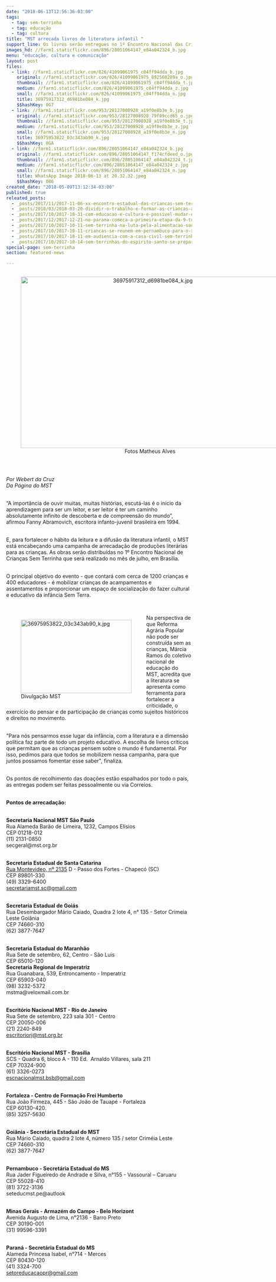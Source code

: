 ```yaml
---
date: "2018-06-13T12:56:36-03:00"
tags:
  - tag: sem-terrinha
  - tag: educação
  - tag: cultura
title: "MST arrecada livros de literatura infantil "
support_line: Os livros serão entregues no 1º Encontro Nacional das Crianças Sem Terrinha
images_hd: //farm1.staticflickr.com/896/28051064147_e84a042324_b.jpg
menu: "educação, cultura e comunicação"
layout: post
files:
  - link: //farm1.staticflickr.com/826/41099061975_c04ff94dda_b.jpg
    original: //farm1.staticflickr.com/826/41099061975_892560289a_o.jpg
    thumbnail: //farm1.staticflickr.com/826/41099061975_c04ff94dda_t.jpg
    medium: //farm1.staticflickr.com/826/41099061975_c04ff94dda_z.jpg
    small: //farm1.staticflickr.com/826/41099061975_c04ff94dda_n.jpg
    title: 36975917312_d6981be084_k.jpg
    $$hashKey: 0G7
  - link: //farm1.staticflickr.com/953/28127008928_a19f0e8b3e_b.jpg
    original: //farm1.staticflickr.com/953/28127008928_79f89ccd65_o.jpg
    thumbnail: //farm1.staticflickr.com/953/28127008928_a19f0e8b3e_t.jpg
    medium: //farm1.staticflickr.com/953/28127008928_a19f0e8b3e_z.jpg
    small: //farm1.staticflickr.com/953/28127008928_a19f0e8b3e_n.jpg
    title: 36975953822_03c343ab90_k.jpg
    $$hashKey: 0GA
  - link: //farm1.staticflickr.com/896/28051064147_e84a042324_b.jpg
    original: //farm1.staticflickr.com/896/28051064147_f174cfdeed_o.jpg
    thumbnail: //farm1.staticflickr.com/896/28051064147_e84a042324_t.jpg
    medium: //farm1.staticflickr.com/896/28051064147_e84a042324_z.jpg
    small: //farm1.staticflickr.com/896/28051064147_e84a042324_n.jpg
    title: WhatsApp Image 2018-06-13 at 20.32.32.jpeg
    $$hashKey: 086
created_date: "2018-05-09T13:12:34-03:00"
published: true
releated_posts:
  - _posts/2017/11/2017-11-06-xx-encontro-estadual-das-criancas-sem-terrinha-2017-acontece-no-rio-de-janeiro.md
  - _posts/2018/03/2018-03-20-dividir-o-trabalho-e-formar-as-criancas-a-ciranda-no-fama.md
  - _posts/2017/10/2017-10-31-com-educacao-e-cultura-e-possivel-mudar-essa-realidade-explica-dirigente-do-mst.md
  - _posts/2017/12/2017-12-21-no-parana-comeca-a-primeira-etapa-da-9-turma-da-escola-da-juventude-sem-terra.md
  - _posts/2017/10/2017-10-11-sem-terrinha-na-luta-pela-alimentacao-saudavel.md
  - _posts/2017/10/2017-10-11-criancas-se-reunem-em-pernambuco-para-o-xiii-encontro-estadual-dos-sem-terrinha.md
  - _posts/2017/10/2017-10-11-em-audiencia-com-a-casa-civil-sem-terrinha-cobram-mais-comprometimento-de-sartori-com-a-educacao.md
  - _posts/2017/10/2017-10-14-sem-terrinhas-do-espirito-santo-se-preparam-para-encontro-nacional.md
special-page: sem-terrinha
section: featured-news

---
```

<div style="text-align:center">
<figure class="image" style="display:inline-block"><img alt="36975917312_d6981be084_k.jpg" height="465" src="//farm1.staticflickr.com/826/41099061975_c04ff94dda_b.jpg" width="700" />
<figcaption>Fotos Matheus Alves</figcaption>
</figure>
</div>

<p>&nbsp;</p>

<p><em>Por Webert da Cruz<br />
Da P&aacute;gina do MST</em><br />
&nbsp;</p>

<p>&ldquo;A import&acirc;ncia de ouvir muitas, muitas hist&oacute;rias, escut&aacute;-las &eacute; o in&iacute;cio da aprendizagem para ser um leitor, e ser leitor &eacute; ter um caminho absolutamente infinito de descoberta e de compreens&atilde;o do mundo&rdquo;, afirmou Fanny Abramovich, escritora infanto-juvenil brasileira em 1994.</p>

<p><br />
E, para fortalecer o h&aacute;bito da leitura e a difus&atilde;o da literatura infantil, o MST est&aacute; encabe&ccedil;ando uma campanha de&nbsp;arrecada&ccedil;&atilde;o de produ&ccedil;&otilde;es liter&aacute;rias para as crian&ccedil;as.&nbsp;As&nbsp;obras&nbsp;ser&atilde;o distribu&iacute;das no 1&ordm; Encontro Nacional de Crian&ccedil;as Sem Terrinha que ser&aacute; realizado no m&ecirc;s de julho, em Bras&iacute;lia.</p>

<p><br />
O principal objetivo do&nbsp;evento - que contar&aacute; com cerca de 1200 crian&ccedil;as e 400 educadores -&nbsp;&eacute; mobilizar crian&ccedil;as de acampamentos e assentamentos&nbsp;e proporcionar um espa&ccedil;o&nbsp;de socializa&ccedil;&atilde;o do fazer cultural e educativo da inf&acirc;ncia Sem Terra.&nbsp;</p>

<p>&nbsp;</p>

<figure class="image" style="float:left"><img alt="36975953822_03c343ab90_k.jpg" height="199" src="//farm1.staticflickr.com/953/28127008928_a19f0e8b3e_b.jpg" width="300" />
<figcaption>Divulga&ccedil;&atilde;o MST&nbsp;</figcaption>
</figure>

<p>Na perspectiva de que Reforma Agr&aacute;ria Popular n&atilde;o pode ser constru&iacute;da sem as crian&ccedil;as, M&aacute;rcia Ramos do coletivo nacional de educa&ccedil;&atilde;o do MST,&nbsp;acredita que a literatura se apresenta como ferramenta para fortalecer a criticidade, o exerc&iacute;cio do pensar e de participa&ccedil;&atilde;o de crian&ccedil;as como sujeitos hist&oacute;ricos e direitos no movimento.</p>

<p><br />
&quot;Para n&oacute;s pensarmos esse lugar da inf&acirc;ncia, com a literatura e a dimens&atilde;o pol&iacute;tica faz parte de todo um projeto educativo. A escolha de livros cr&iacute;ticos que permitam que as crian&ccedil;as pensem sobre o mundo &eacute; fundamental. Por isso, pedimos para que todos se mobilizem nessa campanha, para que juntos possamos fomentar esse saber&quot;, finaliza.</p>

<p><br />
Os pontos de recolhimento das doa&ccedil;&otilde;es est&atilde;o espalhados por todo o pa&iacute;s, as entregas podem ser feitas pessoalmente ou via Correios.&nbsp;</p>

<p><br />
<strong>Pontos de arrecada&ccedil;&atilde;o:</strong><br />
&nbsp;</p>

<p><strong>Secretaria Nacional MST S&atilde;o Paulo</strong><br />
Rua Alameda Bar&atilde;o de Limeira, 1232, Campos El&iacute;sios<br />
CEP&nbsp;01218-012<br />
(11) 2131-0850<br />
secgeral@mst.org.br<br />
&nbsp;</p>

<p><strong>Secretaria Estadual de Santa Catarina</strong><br />
<a href="https://maps.google.com/?q=Rua+Montevideo,+n%C2%BA+2135&amp;entry=gmail&amp;source=g">Rua Montevideo, n&ordm; 2135</a>&nbsp;D - Passo dos Fortes - Chapec&oacute; (SC)<br />
CEP&nbsp;89801-330&nbsp;<br />
(49) 3329-6400&nbsp;<br />
<a href="mailto:secretariamst.sc@gmail.com" target="_blank">secretariamst.sc@gmail.com</a></p>

<p><br />
<strong>Secretaria Estadual de Goi&aacute;s</strong><br />
Rua Desembargador M&aacute;rio Caiado, Quadra 2 lote 4, n&deg;&nbsp;135 - Setor Crimeia Leste Goi&acirc;nia<br />
CEP&nbsp;74660-310&nbsp;<br />
(62)&nbsp;3877-7647</p>

<p><br />
<strong>Secretaria Estadual do Maranh&atilde;o</strong><br />
Rua Sete de setembro, 62, Centro - S&atilde;o Luis<br />
CEP&nbsp;65010-120<br />
<strong>Secretaria Regional de Imperatriz&nbsp;</strong><br />
Rua Guanabara, 539, Entroncamento - Imperatriz<br />
CEP&nbsp;65903-040<br />
(98) 3232-5372<br />
mstma@veloxmail.com.br</p>

<p><br />
<strong>Escrit&oacute;rio Nacional MST - Rio de Janeiro</strong><br />
Rua Sete de setembro, 223 sala 301 - Centro<br />
CEP&nbsp;20050-006<br />
(21) 2240-849<br />
<a href="mailto:escritoriorj@mst.org.br" target="_blank">escritoriorj@mst.org.br</a></p>

<p><br />
<strong>Escrit&oacute;rio Nacional MST - Bras&iacute;lia</strong><br />
SCS -&nbsp;Quadra 6, bloco A -&nbsp;110 Ed.&nbsp;&nbsp;Arnaldo Villares, sala 211<br />
CEP&nbsp;70324-900<br />
(61) 3326-0273<br />
<a href="mailto:escnacionalbsb@gmail.com" target="_blank">escnacionalmst.bsb@gmail.com</a><br />
&nbsp;</p>

<p><strong>Fortaleza - Centro de Forma&ccedil;&atilde;o Frei Humberto</strong><br />
Rua Jo&atilde;o Firmeza, 445 -&nbsp;S&atilde;o Jo&atilde;o de Tauap&eacute; - Fortaleza<br />
CEP&nbsp;60130-420.<br />
(85) 3257-5630</p>

<p><br />
<strong>Goi&acirc;nia - Secret&aacute;ria Estadual do MST</strong><br />
Rua M&aacute;rio Caiado, quadra 2 lote 4, n&uacute;mero 135 / setor Crim&eacute;ia Leste<br />
CEP&nbsp;74660-310<br />
(62) 3877-7647</p>

<p><br />
<strong>Pernambuco - Secret&aacute;ria Estadual do MS</strong><br />
Rua Jader Figueiredo de Andrade e Silva, n&deg;155 -&nbsp;Vassoural &ndash; Caruaru<br />
CEP&nbsp;55028-410<br />
(81) 3722-3136<br />
seteducmst.pe@autlook</p>

<p><br />
<strong>Minas Gerais -&nbsp;Armaz&eacute;m do Campo -&nbsp;Belo Horizont</strong><br />
Avenida Augusto de Lima, n&deg;2136 -&nbsp;Barro Preto<br />
CEP&nbsp;30190-001<br />
(31) 99596-3391&nbsp;&nbsp;&nbsp;&nbsp;&nbsp;&nbsp;&nbsp;&nbsp;&nbsp;&nbsp;&nbsp;&nbsp;&nbsp;&nbsp;&nbsp;</p>

<p><br />
<strong>Paran&aacute; - Secret&aacute;ria Estadual do MS</strong><br />
Alameda Princesa Isabel, n&deg;714 -&nbsp;Merces<br />
CEP&nbsp;80430-120<br />
(41) 3324-700<br />
<a href="mailto:setoreducacaopr@gmail.com" target="_blank">setoreducacaopr@gmail.com</a></p>

<p>&nbsp;</p>

<p>&nbsp;</p>

<p>&nbsp;</p>
